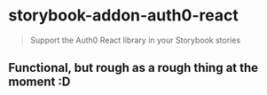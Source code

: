 # storybook-addon-auth0-react
> Support the Auth0 React library in your Storybook stories

## Functional, but rough as a rough thing at the moment :D